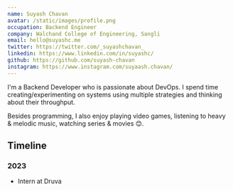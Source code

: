```yaml
---
name: Suyash Chavan
avatar: /static/images/profile.png
occupation: Backend Engineer
company: Walchand College of Engineering, Sangli
email: hello@suyashc.me
twitter: https://twitter.com/_suyashchavan_
linkedin: https://www.linkedin.com/in/suyashc/
github: https://github.com/suyash-chavan
instagram: https://www.instagram.com/suyaash.chavan/
---
```


I'm a Backend Developer who is passionate about DevOps. I spend time creating/experimenting on systems using multiple strategies and thinking about their throughput.

Besides programming, I also enjoy playing video games, listening to heavy & melodic music, watching series & movies 😊.

## Timeline

### 2023

- Intern at Druva